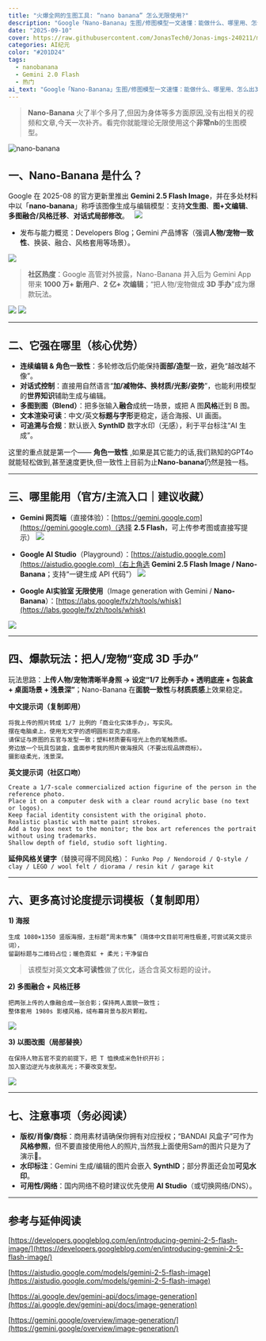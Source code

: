 ```yaml
---
title: "火爆全网的生图工具: “nano banana” 怎么无限使用?"
description: "Google「Nano-Banana」生图/修图模型一文速懂：能做什么、哪里用、怎么出3D手办?"
date: "2025-09-10"
cover: https://raw.githubusercontent.com/JonasTech0/Jonas-imgs-240211/main/imagesnanobanana.jpg
categories: AI纪元
color: "#201D24"
tags:
  - nanobanana
  - Gemini 2.0 Flash
  - 热门
ai_text: "Google「Nano-Banana」生图/修图模型一文速懂：能做什么、哪里用、怎么出3D手办?"
---
```


> **Nano-Banana** 火了半个多月了,但因为身体等多方面原因,没有出相关的视频和文章,今天一次补齐。看完你就能理论无限使用这个**非常nb**的生图模型。

![nano-banana](https://raw.githubusercontent.com/JonasTech0/Jonas-imgs-240211/main/imagesPasted%20image%2020250910111310.png)

## 一、Nano-Banana 是什么？

Google 在 2025-08 的官方更新里推出 **Gemini 2.5 Flash Image**，并在多处材料中以「**nano-banana**」称呼该图像生成与编辑模型：支持**文生图**、**图+文编辑**、**多图融合/风格迁移**、**对话式局部修改**。  
![](https://raw.githubusercontent.com/JonasTech0/Jonas-imgs-240211/main/imagesPasted%20image%2020250910111511.png)
- 发布与能力概览：Developers Blog；Gemini 产品博客（强调**人物/宠物一致性**、换装、融合、风格套用等场景）。

![](https://raw.githubusercontent.com/JonasTech0/Jonas-imgs-240211/main/imagesPasted%20image%2020250910111342.png)

> **社区热度**：Google 高管对外披露，Nano-Banana 并入后为 Gemini App 带来 **1000 万+ 新用户**、**2 亿+ 次编辑**；“把人物/宠物做成 **3D 手办**”成为爆款玩法。  

![](https://raw.githubusercontent.com/JonasTech0/Jonas-imgs-240211/main/imagesassets_task_01jq80j5v9ew9vjervtqcjjk51_img_0.webp)
![](https://raw.githubusercontent.com/JonasTech0/Jonas-imgs-240211/main/imagesGemini_Generated_Image_gmzeqigmzeqigmze.png)



---

## 二、它强在哪里（核心优势）

- **连续编辑 & 角色一致性**：多轮修改后仍能保持**面部/造型**一致，避免“越改越不像”。
- **对话式控制**：直接用自然语言“**加/减物体、换材质/光影/姿势**”，也能利用模型的**世界知识**辅助生成与编辑。
- **多图到图（Blend）**：把多张输入**融合**成统一场景，或把 A 图**风格**迁到 B 图。
- **文本渲染可读**：中文/英文**标题与字形**更稳定，适合海报、UI 画面。
- **可追溯与合规**：默认嵌入 **SynthID** 数字水印（无感），利于平台标注“AI 生成”。

这里的重点就是第一个—— **角色一致性** ,如果是其它能力的话,我们熟知的GPT4o就能轻松做到,甚至速度更快,但一致性上目前为止**Nano-banana**仍然是独一档。                                                                                                                                              

---

## 三、哪里能用（官方/主流入口｜建议收藏）

- **Gemini 网页端**（直接体验）：[https://gemini.google.com](https://gemini.google.com)（选择 **2.5 Flash**，可上传参考图或直接写提示）
![](https://raw.githubusercontent.com/JonasTech0/Jonas-imgs-240211/main/imagesPasted%20image%2020250910124535.png)

- **Google AI Studio**（Playground）：[https://aistudio.google.com](https://aistudio.google.com)（右上角选 **Gemini 2.5 Flash Image / Nano-Banana**；支持“一键生成 API 代码”）
![](https://raw.githubusercontent.com/JonasTech0/Jonas-imgs-240211/main/imagesPasted%20image%2020250910124608.png)

- **Google AI实验室 无限使用**（Image generation with Gemini / **Nano-Banana**）：[https://labs.google/fx/zh/tools/whisk](https://labs.google/fx/zh/tools/whisk)

![](https://raw.githubusercontent.com/JonasTech0/Jonas-imgs-240211/main/imagesPasted%20image%2020250910125059.png)

---

## 四、爆款玩法：把人/宠物“变成 3D 手办”

玩法思路：**上传人物/宠物清晰半身照 → 设定“1/7 比例手办 + 透明底座 + 包装盒 + 桌面场景 + 浅景深”**；Nano-Banana 在**面貌一致性**与**材质质感**上效果稳定。

**中文提示词（复制即用）**

```text
将我上传的照片转成 1/7 比例的「商业化实体手办」，写实风。
摆在电脑桌上，使用无文字的透明圆形亚克力底座。
请保证与原图的五官与发型一致；塑料材质要有哑光上色的笔触质感。
旁边放一个玩具包装盒，盒面参考我的照片做海报风（不要出现品牌商标）。
摄影级柔光，浅景深。
```

**英文提示词（社区口吻）**

```text
Create a 1/7-scale commercialized action figurine of the person in the reference photo.
Place it on a computer desk with a clear round acrylic base (no text or logos).
Keep facial identity consistent with the original photo.
Realistic plastic with matte paint strokes.
Add a toy box next to the monitor; the box art references the portrait without using trademarks.
Shallow depth of field, studio soft lighting.
```

**延伸风格关键字**（替换可得不同风格）： `Funko Pop / Nendoroid / Q-style / clay / LEGO / wool felt / diorama / resin kit / garage kit`

---

## 六、更多高讨论度提示词模板（复制即用）

**1) 海报**

```text
生成 1080×1350 竖版海报，主标题“周末市集”（简体中文目前可用性极差,可尝试英文提示词），
留副标题与二维码占位；暖色霓虹 + 柔光；干净留白
```

> 该模型对英文**文本可读性**做了优化，适合含英文标题的设计。

**2) 多图融合 + 风格迁移**

```text
把两张上传的人像融合成一张合影；保持两人面貌一致性；
整体套用 1980s 影楼风格，绒布幕背景与胶片颗粒。
```

![](https://raw.githubusercontent.com/JonasTech0/Jonas-imgs-240211/main/imagesPasted%20image%2020250910125618.png)

**3) 以图改图（局部替换）**

```text
在保持人物五官不变的前提下，把 T 恤换成米色针织开衫；
加入窗边逆光与皮肤高光；不要改变发型。
```

![](https://raw.githubusercontent.com/JonasTech0/Jonas-imgs-240211/main/imagesPasted%20image%2020250910125658.png)

---

## 七、注意事项（务必阅读）

- **版权/肖像/商标**：商用素材请确保你拥有对应授权；“BANDAI 风盒子”可作为**风格参照**，但不要直接使用他人的照片,当然我上面使用Sam的图片只是为了演示🐶。
- **水印标注**：Gemini 生成/编辑的图片会嵌入 **SynthID**；部分界面还会加**可见水印**。
- **可用性/网络**：国内网络不稳时建议优先使用 **AI Studio**（或切换网络/DNS）。

---

## 参考与延伸阅读

[https://developers.googleblog.com/en/introducing-gemini-2-5-flash-image/](https://developers.googleblog.com/en/introducing-gemini-2-5-flash-image/)

[https://aistudio.google.com/models/gemini-2-5-flash-image](https://aistudio.google.com/models/gemini-2-5-flash-image)

[https://ai.google.dev/gemini-api/docs/image-generation](https://ai.google.dev/gemini-api/docs/image-generation)

[https://gemini.google/overview/image-generation/](https://gemini.google/overview/image-generation/)
